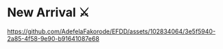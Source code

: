 # New Arrival ⚔️
https://github.com/AdefelaFakorode/EFDD/assets/102834064/3e5f5940-2a85-4f58-9e90-b91641087e68
